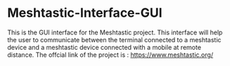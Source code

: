 # Meshtastic-Interface-GUI
This is the GUI interface for the Meshtastic project. This interface will help the user to communicate between the terminal connected to a meshtastic device and a meshtastic device connected with a mobile at remote distance. The offcial link of the project is : https://www.meshtastic.org/
